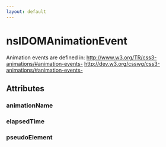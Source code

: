 ```yaml
---
layout: default
---
```


# nsIDOMAnimationEvent #

Animation events are defined in:
http://www.w3.org/TR/css3-animations/#animation-events-
http://dev.w3.org/csswg/css3-animations/#animation-events-


## Attributes ##

### animationName ###

### elapsedTime ###

### pseudoElement ###
